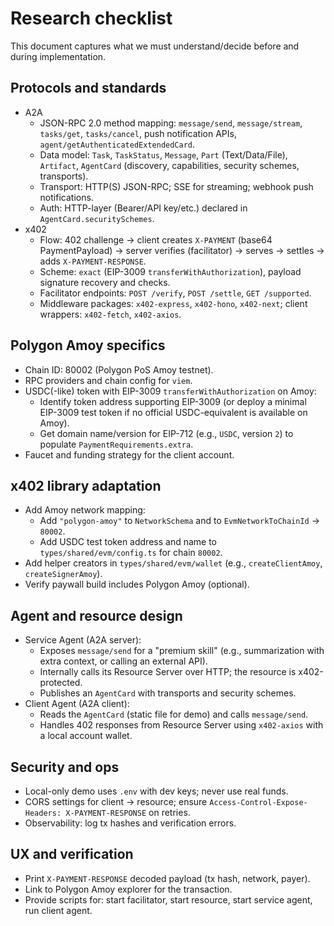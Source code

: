 # Research checklist

This document captures what we must understand/decide before and during implementation.

## Protocols and standards
- A2A
  - JSON-RPC 2.0 method mapping: `message/send`, `message/stream`, `tasks/get`, `tasks/cancel`, push notification APIs, `agent/getAuthenticatedExtendedCard`.
  - Data model: `Task`, `TaskStatus`, `Message`, `Part` (Text/Data/File), `Artifact`, `AgentCard` (discovery, capabilities, security schemes, transports).
  - Transport: HTTP(S) JSON-RPC; SSE for streaming; webhook push notifications.
  - Auth: HTTP-layer (Bearer/API key/etc.) declared in `AgentCard.securitySchemes`.
- x402
  - Flow: 402 challenge → client creates `X-PAYMENT` (base64 PaymentPayload) → server verifies (facilitator) → serves → settles → adds `X-PAYMENT-RESPONSE`.
  - Scheme: `exact` (EIP-3009 `transferWithAuthorization`), payload signature recovery and checks.
  - Facilitator endpoints: `POST /verify`, `POST /settle`, `GET /supported`.
  - Middleware packages: `x402-express`, `x402-hono`, `x402-next`; client wrappers: `x402-fetch`, `x402-axios`.

## Polygon Amoy specifics
- Chain ID: 80002 (Polygon PoS Amoy testnet).
- RPC providers and chain config for `viem`.
- USDC(-like) token with EIP-3009 `transferWithAuthorization` on Amoy:
  - Identify token address supporting EIP-3009 (or deploy a minimal EIP-3009 test token if no official USDC-equivalent is available on Amoy).
  - Get domain name/version for EIP-712 (e.g., `USDC`, version `2`) to populate `PaymentRequirements.extra`.
- Faucet and funding strategy for the client account.

## x402 library adaptation
- Add Amoy network mapping:
  - Add `"polygon-amoy"` to `NetworkSchema` and to `EvmNetworkToChainId` → `80002`.
  - Add USDC test token address and name to `types/shared/evm/config.ts` for chain `80002`.
- Add helper creators in `types/shared/evm/wallet` (e.g., `createClientAmoy`, `createSignerAmoy`).
- Verify paywall build includes Polygon Amoy (optional).

## Agent and resource design
- Service Agent (A2A server):
  - Exposes `message/send` for a "premium skill" (e.g., summarization with extra context, or calling an external API).
  - Internally calls its Resource Server over HTTP; the resource is x402-protected.
  - Publishes an `AgentCard` with transports and security schemes.
- Client Agent (A2A client):
  - Reads the `AgentCard` (static file for demo) and calls `message/send`.
  - Handles 402 responses from Resource Server using `x402-axios` with a local account wallet.

## Security and ops
- Local-only demo uses `.env` with dev keys; never use real funds.
- CORS settings for client → resource; ensure `Access-Control-Expose-Headers: X-PAYMENT-RESPONSE` on retries.
- Observability: log tx hashes and verification errors.

## UX and verification
- Print `X-PAYMENT-RESPONSE` decoded payload (tx hash, network, payer).
- Link to Polygon Amoy explorer for the transaction.
- Provide scripts for: start facilitator, start resource, start service agent, run client agent. 